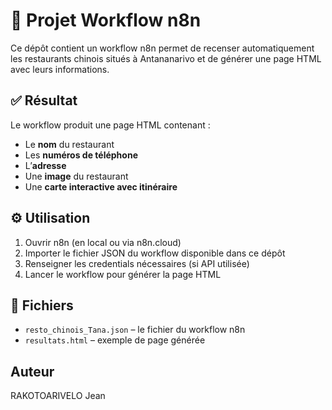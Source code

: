 # 🧪 Projet Workflow n8n

Ce dépôt contient un workflow n8n permet de recenser automatiquement les restaurants chinois situés à Antananarivo et de générer une page HTML avec leurs informations.

## ✅ Résultat

Le workflow produit une page HTML contenant :  
- Le **nom** du restaurant  
- Les **numéros de téléphone**  
- L’**adresse**  
- Une **image** du restaurant  
- Une **carte interactive avec itinéraire**

## ⚙️ Utilisation

1. Ouvrir n8n (en local ou via n8n.cloud)  
2. Importer le fichier JSON du workflow disponible dans ce dépôt  
3. Renseigner les credentials nécessaires (si API utilisée)  
4. Lancer le workflow pour générer la page HTML

## 📁 Fichiers

- `resto_chinois_Tana.json` – le fichier du workflow n8n  
- `resultats.html` – exemple de page générée

## Auteur

RAKOTOARIVELO Jean
